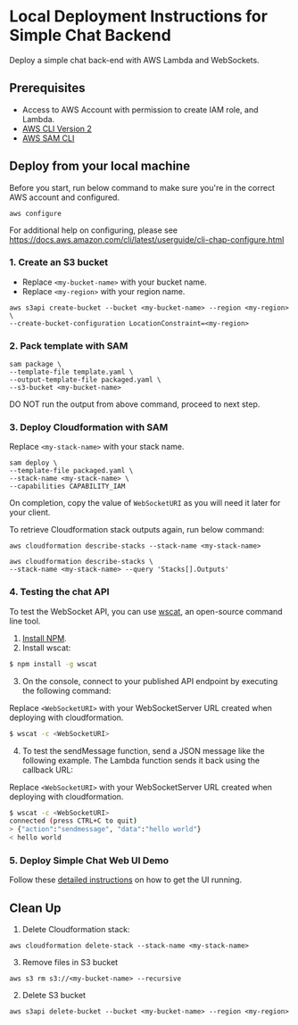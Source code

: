 # Local Deployment Instructions for Simple Chat Backend

Deploy a simple chat back-end with AWS Lambda and WebSockets.

## Prerequisites 

* Access to AWS Account with permission to create IAM role, and Lambda.
* [AWS CLI Version 2](https://docs.aws.amazon.com/cli/latest/userguide/install-cliv2.html)
* [AWS SAM CLI](https://docs.aws.amazon.com/serverless-application-model/latest/developerguide/what-is-sam.html)

## Deploy from your local machine

Before you start, run below command to make sure you're in the correct AWS account and configured.
```
aws configure
```
For additional help on configuring, please see https://docs.aws.amazon.com/cli/latest/userguide/cli-chap-configure.html

### 1. Create an S3 bucket

* Replace `<my-bucket-name>` with your bucket name.
* Replace `<my-region>` with your region name.

```
aws s3api create-bucket --bucket <my-bucket-name> --region <my-region> \
--create-bucket-configuration LocationConstraint=<my-region>
```

### 2. Pack template with SAM

```
sam package \
--template-file template.yaml \
--output-template-file packaged.yaml \
--s3-bucket <my-bucket-name>
```
DO NOT run the output from above command, proceed to next step.

### 3. Deploy Cloudformation with SAM

Replace `<my-stack-name>` with your stack name.

```
sam deploy \
--template-file packaged.yaml \
--stack-name <my-stack-name> \
--capabilities CAPABILITY_IAM
```
On completion, copy the value of `WebSocketURI` as you will need it later for your client.

To retrieve Cloudformation stack outputs again, run below command:
```
aws cloudformation describe-stacks --stack-name <my-stack-name> 

aws cloudformation describe-stacks \
--stack-name <my-stack-name> --query 'Stacks[].Outputs'
```

### 4. Testing the chat API

To test the WebSocket API, you can use [wscat](https://github.com/websockets/wscat), an open-source command line tool.

1. [Install NPM](https://www.npmjs.com/get-npm).
2. Install wscat:
``` bash
$ npm install -g wscat
```
3. On the console, connect to your published API endpoint by executing the following command:

Replace `<WebSocketURI>` with your WebSocketServer URL created when deploying with cloudformation.

``` bash
$ wscat -c <WebSocketURI>
```
4. To test the sendMessage function, send a JSON message like the following example. The Lambda function sends it back using the callback URL: 

Replace `<WebSocketURI>` with your WebSocketServer URL created when deploying with cloudformation.

``` bash
$ wscat -c <WebSocketURI>
connected (press CTRL+C to quit)
> {"action":"sendmessage", "data":"hello world"}
< hello world
```

### 5. Deploy Simple Chat Web UI Demo

Follow these [detailed instructions](../web-ui) on how to get the UI running.

## Clean Up

1. Delete Cloudformation stack:
```
aws cloudformation delete-stack --stack-name <my-stack-name>
```

3. Remove files in S3 bucket
```
aws s3 rm s3://<my-bucket-name> --recursive
```

2. Delete S3 bucket
```
aws s3api delete-bucket --bucket <my-bucket-name> --region <my-region>
```